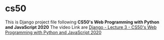 # cs50
This is Django project file following **CS50's Web Programming with Python and JavaScript 2020**
The video Link are [Django - Lecture 3 - CS50's Web Programming with Python and JavaScript 2020](https://youtu.be/w8q0C-C1js4?list=PLhQjrBD2T380xvFSUmToMMzERZ3qB5Ueu)
